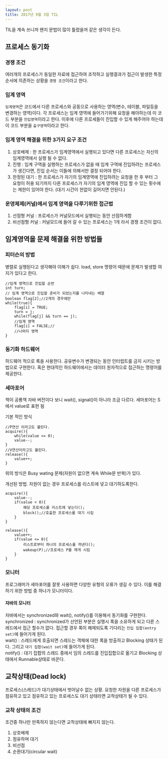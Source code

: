 ```yaml
---
layout: post
title: 2017년 9월 3일 TIL
---
```

TIL을 계속 쓰니까 왠지 문법이 많이 틀렸을꺼 같은 생각이 든다. 
## 프로세스 동기화
### 경쟁 조건 
여러개의 프로세스가 동일한 자료에 접근하여 조작하고 실행결과가 접근이 발생한 특정 순서에 의존하는 상황을 `경쟁 조건`이라고 한다.

### 임계 영역
`임계영역`은 코드에서 다른 프로세스와 공동으로 사용하는 영역(변수, 테이블, 파일등을 변경하는 영역)이다. 각 프로세스는 임계 영역에 들어가기위해 요청을 해야하는데 이 코드 부분을 `진입영역`이라고 한다. 이후에 다른 프로세들이 진입할 수 있게 해주어야 하는데 이 코드 부분을 `출구영역`이라고 한다. 

### 임계 영역 해결을 위한 3가지 요구 조건 
1. 상호배제 : 한 프로세스가 임계영역에서 실행되고 있다면 다른 프로세스는 자신의 임계영역에서 실행 될 수 없다.
2. 진행 : 임계 구역을 실행하는 프로세스가 없을 때 임계 구역에 진입하려는 프로세스가 생긴다면, 진입 순서는 이들에 의해서만 결정 되어야 한다.   
3. 한정된 대기 : 한 프로세스가 자기의 임계영역에 진입하려는 요청을 한 후 부터 그 요청이 허용 되기까지 다른 프로세스가 자기의 임계 영역에 진입 할 수 있는 횟수에는 제한이 있어야 한다. (대기 시간이 한없이 길어지면 안된다.)

### 운영체제(커널)에서 임계 영역을 다루기위한 접근법
1. 선점형 커널 : 프로세스가 커널모드에서 실행되는 동안 선점하게함 
2. 비선점형 커널 : 커널모드에 들어 갈 수 있는 프로세스는 1개 라서 경쟁 조건이 없다.

## 임계영역을 문제 해결을 위한 방법들 
### 피터슨의 방법
병렬로 실행된다고 생각해야 이해가 쉽다.
load, store 명령어 때문에 문제가 발생할 여지가 있다고 한다.
```
//임계 영역으로 진입할 순번
int turn;
// 임계 영역으로 진입할 준비가 되었는지를 나타내는 배열 
boolean flag[2];//2개의 경우에만 
while(true){
    flag[i] = TRUE;
    turn = j;
    while(flag[j] && turn == j);
    //임계 영역
    flag[i] = FALSE;//
    //나머지 영역
}
```

### 동기화 하드웨어
하드웨어 적으로 록을 사용한다. 공유변수가 변경되는 동안 인터럽트를 금지 시키는 방법으로 구현한다. 혹은 현대적인 하드웨어에서는 데이터 원자적으로 접근하는 명령어를 제공한다.

### 세마포어
책이 공룡책 자바 버전이다 보니 wait(), signal()이 아니라 조금 다르다. 세마포어는 S에서 value로 표현 됨

기본 적인 방식
```
//P연산 이라고도 불린다.
acquire(){
    while(value <= 0);
    value--;
}
//V연산이라고도 불린다.
release(){
    value++;
}
```
위의 방식은 Busy wating 문제(자원이 없으면 계속 While문 반복)가 있다.  

개선된 방법. 자원이 없는 경우 프로세스를 리스트에 넣고 대기하도록한다.
```
acquire(){
    value--;
    if(value < 0){
        해당 프로세스를 리스트에 넣는다();
        block();//호출한 프로세스를 대기 시킴
    }
}

release(){
    value++;
    if(value <= 0){
        리스트로부터 하나의 프로세스를 꺼낸다();
        wakeup(P);//프로세스 P를 재개 시킴
    }
}
```

### 모니터 
프로그래머가 세마포어를 잘못 사용하면 다양한 유형의 오류가 생길 수 있다. 이를 해결하기 위한 방법 중 하나가 모니터이다.

#### 자바의 모니터
자바에서는 synchronized와 wait(), notify()를 이용해서 동기화를 구현한다.  
synchronized : synchronized가 선언된 부분은 실행시 록을 소유하게 되고 다른 스레드에서 접근 할수가 없다. 접근할 경우 록이 해제되도록 기다리는 `진입 집합(entry set)`에 들어가게 된다.  
wait() : 스레드에게 호출되면 스레드는 객체에 대한 록을 방출하고 Blocking 상태가 된다. 그리고 `대기 집합(wait set)`에 들어가게 된다.  
notify() : 대기 집합의 스레드 중에서 임의 스레드를 진입집합으로 옮기고 Blocking 상태에서 Runnable상태로 바꾼다.

## 교착상태(Dead lock)
프로세스(스레드)가 대기상태에서 벗어날수 없는 상황. 요청한 자원을 다른 프로세스가 점유하고 있고 점유하고 있는 프로세스도 대기 상태라면 교착상태가 될 수 있다.

### 교착 상태의 조건
조건중 하나만 만족하지 않는다면 교착상태에 빠지지 않는다.
1. 상호배제 
2. 점유하며 대기 
3. 비선점
4. 순환대기(circular wait)
